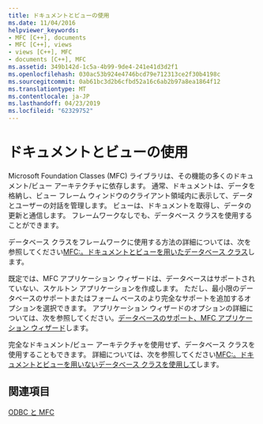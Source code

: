 ```yaml
---
title: ドキュメントとビューの使用
ms.date: 11/04/2016
helpviewer_keywords:
- MFC [C++], documents
- MFC [C++], views
- views [C++], MFC
- documents [C++], MFC
ms.assetid: 349b142d-1c5a-4b99-9de4-241e41d3d2f1
ms.openlocfilehash: 030ac53b924e4746bcd79e712313ce2f30b4198c
ms.sourcegitcommit: 0ab61bc3d2b6cfbd52a16c6ab2b97a8ea1864f12
ms.translationtype: MT
ms.contentlocale: ja-JP
ms.lasthandoff: 04/23/2019
ms.locfileid: "62329752"
---
```

# <a name="working-with-documents-and-views"></a>ドキュメントとビューの使用

Microsoft Foundation Classes (MFC) ライブラリは、その機能の多くのドキュメント/ビュー アーキテクチャに依存します。 通常、ドキュメントは、データを格納し、ビュー フレーム ウィンドウのクライアント領域内に表示して、データとユーザーの対話を管理します。 ビューは、ドキュメントを取得し、データの更新と通信します。 フレームワークなしでも、データベース クラスを使用することができます。

データベース クラスをフレームワークに使用する方法の詳細については、次を参照してください[MFC:。ドキュメントとビューを用いたデータベース クラス](../../data/mfc-using-database-classes-with-documents-and-views.md)します。

既定では、MFC アプリケーション ウィザードは、データベースはサポートされていない、スケルトン アプリケーションを作成します。 ただし、最小限のデータベースのサポートまたはフォーム ベースのより完全なサポートを追加するオプションを選択できます。 アプリケーション ウィザードのオプションの詳細については、次を参照してください。[データベースのサポート、MFC アプリケーション ウィザード](../../mfc/reference/database-support-mfc-application-wizard.md)します。

完全なドキュメント/ビュー アーキテクチャを使用せず、データベース クラスを使用することもできます。 詳細については、次を参照してください[MFC:。ドキュメントとビューを用いないデータベース クラスを使用して](../../data/mfc-using-database-classes-without-documents-and-views.md)します。

## <a name="see-also"></a>関連項目

[ODBC と MFC](../../data/odbc/odbc-and-mfc.md)